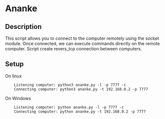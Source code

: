 # Ananke

## Description
This script allows you to connect to the computer remotely using the socket module. Once connected, we can execute commands directly on the remote computer.
Script create revers_tcp connection between computers.

## Setup
On linux
```commandline
    Listening computer: python3 ananke.py -l -p 7777 -c
    Connecting computer: python3 ananke.py -t 192.168.0.2 -p 7777 
```
On Windows
```commandline
    Listening computer: python ananke.py -l -p 7777 -c
    Connecting computer: python ananke.py -t 192.168.0.2 -p 7777 
```


